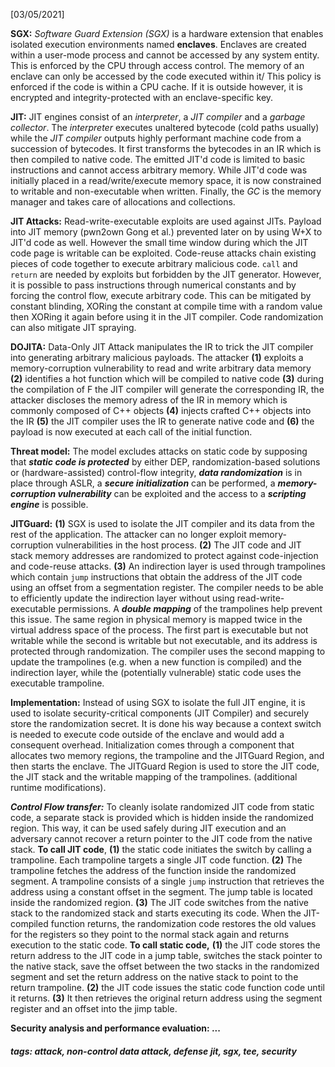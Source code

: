 <!-- Please prefix the notes with the date as in [22/12/2020] -->

[03/05/2021]

**SGX:** *Software Guard Extension (SGX)* is a hardware extension that enables isolated execution environments named **enclaves**. Enclaves are created within a user-mode process and cannot be accessed by any system entity. This is enforced by the CPU through access control. The memory of an enclave can only be accessed by the code executed within it/ This policy is enforced if the code is within a CPU cache. If it is outside however, it is encrypted and integrity-protected with an enclave-specific key.

**JIT:** JIT engines consist of an *interpreter*, a *JIT compiler* and a *garbage collector*. The *interpreter* executes unaltered bytecode (cold paths usually) while the *JIT compiler* outputs highly performant machine code from a succession of bytecodes. It first transforms the bytecodes in an IR which is then compiled to native code. The emitted JIT'd code is limited to basic instructions and cannot access arbitrary memory. While JIT'd code was initially placed in a read/write/execute memory space, it is now constrained to writable and non-executable when written. Finally, the *GC* is the memory manager and  takes care of allocations and collections.

**JIT Attacks:** Read-write-executable exploits are used against JITs. Payload into JIT memory (pwn2own Gong et al.) prevented later on by using W+X to JIT'd code as well. However the small time window during which the JIT code page is writable can be exploited. Code-reuse attacks chain existing pieces of code together to execute arbitrary malicious code. `call` and `return` are needed by exploits but forbidden by the JIT generator. However, it is possible to pass instructions through numerical constants and by forcing the control flow, execute arbitrary code. This can be mitigated by constant blinding, XORing  the constant at compile time with a random value then XORing it again before using it in the JIT compiler. Code randomization can also mitigate JIT spraying.

**DOJITA:** Data-Only JIT Attack manipulates the IR to trick the JIT compiler into generating arbitrary malicious payloads. The attacker **(1)** exploits a memory-corruption vulnerability to read and write arbitrary data memory **(2)** identifies a hot function which will be compiled to native code **(3)** during the compilation of F the JIT compiler will generate the corresponding IR, the attacker discloses the memory adress of the IR in memory which is commonly composed of C++ objects **(4)** injects crafted C++ objects into the IR **(5)** the JIT compiler uses the IR to generate native code and **(6)** the payload is now executed at each call of the initial function.

**Threat model:** The model excludes attacks on static code by supposing that ***static code is protected*** by either DEP, randomization-based solutions or (hardware-assisted) control-flow integrity, ***data randomization*** is in place through ASLR, a ***secure initialization*** can be performed, a ***memory-corruption vulnerability***  can be exploited and the access to a ***scripting engine*** is possible.

**JITGuard:** **(1)** SGX is used to isolate the JIT compiler and its data from the rest of the application. The attacker can no longer exploit memory-corruption vulnerabilities in the host process. **(2)** The JIT code and JIT stack memory addresses are randomized to protect against code-injection and code-reuse attacks. **(3)** An indirection layer is used through trampolines which contain `jump` instructions that obtain the address of the JIT code using an offset from a segmentation register. The compiler needs to be able to efficiently update the indirection layer without using read-write-executable permissions. A ***double mapping*** of the trampolines help prevent this issue. The same region in physical memory is mapped twice in the virtual address space of the process. The first part is executable but not writable while the second is writable but not executable, and its address is protected through randomization. The compiler uses the second mapping to update the trampolines (e.g. when a new function is compiled) and the indirection layer, while the (potentially vulnerable) static code uses the executable trampoline.

**Implementation:** Instead of using SGX to isolate the full JIT engine, it is used to isolate security-critical components (JIT Compiler) and securely store the randomization secret. It is done his way because a context switch is needed to execute code outside of the enclave and would add a consequent overhead. Initialization comes through a component that allocates two memory regions, the trampoline and the JITGuard Region, and then starts the enclave. The JITGuard Region is used to store the JIT code, the JIT stack and the writable mapping of the trampolines. (additional runtime modifications).

***Control Flow transfer:*** To cleanly isolate randomized JIT code from static code, a separate stack is provided which is hidden inside the randomized region. This way, it can be used safely during JIT execution and an adversary cannot recover a return pointer to the JIT code from the native stack. **To call JIT code**, **(1)** the static code initiates the switch by calling a trampoline. Each trampoline targets a single JIT code function. **(2)** The trampoline fetches the address of the function inside the randomized segment. A trampoline consists of a single `jump` instruction that retrieves the address using a constant offset in the segment. The jump table is located inside the randomized region. **(3)** The JIT code switches from the native stack to the randomized stack and starts executing its code. When the JIT-compiled function returns, the randomization code restores the old values for the registers so they point to the normal stack again and returns execution to the static code. **To call static code,** **(1)** the JIT code stores the return address to the JIT code in a jump table, switches the stack pointer to the native stack, save the offset between the two stacks in the randomized segment and set the return address on the native stack to point to the return trampoline. **(2)** the JIT code issues the static code function code until it returns. **(3)** It then retrieves the original return address using the segment register and an offset into the jimp table.

**Security analysis and performance evaluation: ...**

##### tags: attack, non-control data attack, defense jit, sgx, tee, security

